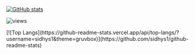 [![GitHub stats](https://github-readme-stats.vercel.app/api?username=sidhys1&theme=gruvbox)](https://github.com/sidhys1/github-readme-stats)
<p align="left"> <img src="https://komarev.com/ghpvc/?username=sidhys1&style=flat-square" alt="views" /> </p>
[![Top Langs](https://github-readme-stats.vercel.app/api/top-langs/?username=sidhys1&theme=gruvbox)](https://github.com/sidhys1/github-readme-stats)
 
